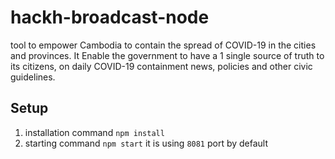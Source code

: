 # hackh-broadcast-node

tool to empower Cambodia to contain the spread of COVID-19 in the cities and provinces. It Enable the government to have a 1 single source of truth to its citizens, on daily COVID-19 containment news, policies and other civic guidelines. 


## Setup

1. installation command `npm install`
2. starting command `npm start` it is using `8081` port by default
